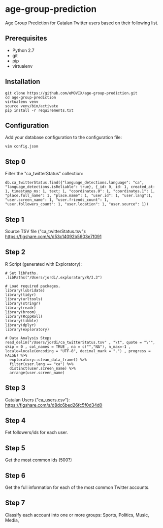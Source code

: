 # age-group-prediction
Age Group Prediction for Catalan Twitter users based on their following list.

## Prerequisites

 - Python 2.7
 - git
 - pip
 - virtualenv

## Installation

    git clone https://github.com/eMOVIX/age-group-prediction.git
    cd age-group-prediction
    virtualenv venv
    source venv/bin/activate
    pip install -r requirements.txt

## Configuration

Add your database configuration to the configuration file:

    vim config.json

## Step 0

Filter the "ca_twitterStatus" collection:

```
db.ca_twitterStatus.find({"language_detections.language": "ca", "language_detections.isReliable": true}, {_id: 0, id: 1, created_at: 1, timestamp_ms: 1, text: 1, "coordinates.0": 1, "coordinates.1": 1, "place.full_name": 1, "place.name": 1, "user.id": 1, "user.lang":1, "user.screen_name": 1, "user.friends_count": 1, "user.followers_count": 1, "user.location": 1, "user.source": 1})
```

## Step 1

Source TSV file ("ca_twitterStatus.tsv"): https://figshare.com/s/d53c14092b5603e7f091


## Step 2

R Script (generated with Exploratory):

```
# Set libPaths.
.libPaths("/Users/jordi/.exploratory/R/3.3")

# Load required packages.
library(lubridate)
library(tidyr)
library(urltools)
library(stringr)
library(readr)
library(broom)
library(RcppRoll)
library(tibble)
library(dplyr)
library(exploratory)

# Data Analysis Steps
read_delim("/Users/jordi/ca_twitterStatus.tsv" , "\t", quote = "\"", skip = 0 , col_names = TRUE , na = c("","NA"), n_max=-1 , locale=locale(encoding = "UTF-8", decimal_mark = ".") , progress = FALSE) %>%
  exploratory::clean_data_frame() %>%
  filter(user.lang == "ca") %>%
  distinct(user.screen_name) %>%
  arrange(user.screen_name)
```

## Step 3

Catalan Users ("ca_users.csv"): https://figshare.com/s/d8dc6bed26fc5f0d34d0

## Step 4

Fet followers/ids for each user.

## Step 5

Get the most common ids (500?)

## Step 6

Get the full information for each of the most common Twitter accounts.

## Step 7

Classify each account into one or more groups: Sports, Politics, Music, Media, 
